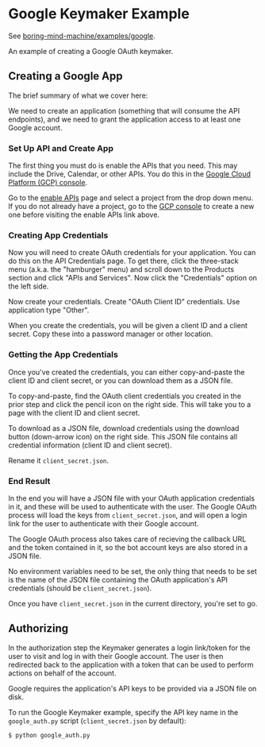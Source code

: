 # Google Keymaker Example

See [boring-mind-machine/examples/google](https://github.com/rainbow-mind-machine/boring-mind-machine/tree/master/examples/google).

An example of creating a Google OAuth keymaker.

## Creating a Google App

The brief summary of what we cover here:

We need to create an application (something that will consume the API
endpoints), and we need to grant the application access to at least one Google
account.

### Set Up API and Create App

The first thing you must do is enable the APIs that you need.
This may include the Drive, Calendar, or other APIs.
You do this in the [Google Cloud Platform (GCP) console](https://console.cloud.google.com/).

Go to the [enable APIs](https://console.developers.google.com/flows/enableapi)
page and select a project from the drop down menu.  If you do not already have
a project, go to the [GCP console](https://console.cloud.google.com/) to create
a new one before visiting the enable APIs link above.

### Creating App Credentials

Now you will need to create OAuth credentials for your application. You can do this
on the API Credentials page. To get there, click the three-stack menu (a.k.a. the 
"hamburger" menu) and scroll down to the Products section and click "APIs and Services".
Now click the "Credentials" option on the left side.

Now create your credentials. Create "OAuth Client ID" credentials.
Use application type "Other".

When you create the credentials, you will be given a client ID and a client secret.
Copy these into a password manager or other location.


### Getting the App Credentials

Once you've created the credentials, you can either copy-and-paste the
client ID and client secret, or you can download them as a JSON file.

To copy-and-paste, find the OAuth client credentials you created in the
prior step and click the pencil icon on the right side. This will take
you to a page with the client ID and client secret.

To download as a JSON file, download credentials using the download button
(down-arrow icon) on the right side. This JSON file contains all credential
information (client ID and client secret).

Rename it `client_secret.json`.

### End Result

In the end you will have a JSON file with your OAuth application credentials
in it, and these will be used to authenticate with the user. The Google
OAuth process will load the keys from `client_secret.json`, and will
open a login link for the user to authenticate with their Google account.

The Google OAuth process also takes care of recieving the callback URL
and the token contained in it, so the bot account keys are also stored in
a JSON file.

No environment variables need to be set, the only thing that needs to be set
is the name of the JSON file containing the OAuth application's API credentials
(should be `client_secret.json`).

Once you have `client_secret.json` in the current directory, you're set to go.


## Authorizing

In the authorization step the Keymaker generates a login link/token
for the user to visit and log in with their Google account. The user
is then redirected back to the application with a token that can be
used to perform actions on behalf of the account.

Google requires the application's API keys to be provided via
a JSON file on disk.

To run the Google Keymaker example, specify the API key name in the
`google_auth.py` script (`client_secret.json` by default):

```
$ python google_auth.py
```

